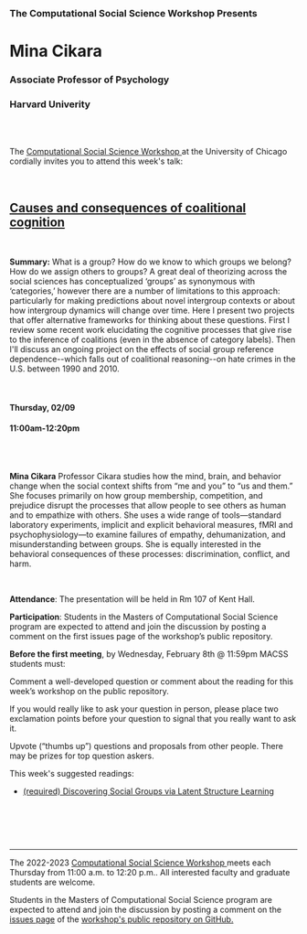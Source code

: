 <br>

<h3 class=pfblock-header> The Computational Social Science Workshop Presents </h3>

<h1 class=pfblock-header3> Mina Cikara</h1>
<h3 class=pfblock-header3> Associate Professor of Psychology</h3>
<h3 class=pfblock-header3> Harvard Univerity </h3>

<br><br>

<p class=pfblock-header3>The <a href="https://macss.uchicago.edu/content/computation-workshop"> Computational Social Science Workshop </a> at the University of Chicago cordially invites you to attend this week's talk:</p>

<br>

<div class=pfblock-header3>
<h2 class=pfblock-header>
  <a href=https://github.com/uchicago-computation-workshop/Winter2023/blob/main/02_09_Mina%20Cikara/2018%20-%20Lau%20et%20al.%20JEPG.pdf> Causes and consequences of coalitional cognition </a>
</h2>

<br>
</div>

<p class=footertext2>

**Summary:** What is a group? How do we know to which groups we belong? How do we assign others to groups? A great deal of theorizing across the social sciences has conceptualized ‘groups’ as synonymous with ‘categories,’ however there are a number of limitations to this approach: particularly for making predictions about novel intergroup contexts or about how intergroup dynamics will change over time. Here I present two projects that offer alternative frameworks for thinking about these questions. First I review some recent work elucidating the cognitive processes that give rise to the inference of coalitions (even in the absence of category labels). Then I'll discuss an ongoing project on the effects of social group reference dependence--which falls out of coalitional reasoning--on hate crimes in the U.S. between 1990 and 2010.

</p>

<br>

<h4 class=pfblock-header3> Thursday, 02/09 </h4>
<h4 class=pfblock-header3> 11:00am-12:20pm </h4>

<br><br>

<p class=footertext2>

**Mina Cikara** Professor Cikara studies how the mind, brain, and behavior change when the social context shifts from “me and you” to “us and them.” She focuses primarily on how group membership, competition, and prejudice disrupt the processes that allow people to see others as human and to empathize with others. She uses a wide range of tools—standard laboratory experiments, implicit and explicit behavioral measures, fMRI and psychophysiology—to examine failures of empathy, dehumanization, and misunderstanding between groups. She is equally interested in the behavioral consequences of these processes: discrimination, conflict, and harm.
</p>

<br>

<p class=footertext2>

**Attendance**: The presentation will be held in Rm 107 of Kent Hall.

**Participation**: Students in the Masters of Computational Social Science program are expected to attend and join the discussion by posting a comment on the first issues page of the workshop’s public repository.

**Before the first meeting**, by Wednesday, February 8th @ 11:59pm MACSS students must:

Comment a well-developed question or comment about the reading for this week’s workshop on the public repository.

If you would really like to ask your question in person, please place two exclamation points before your question to signal that you really want to ask it.

Upvote (“thumbs up”) questions and proposals from other people. There may be prizes for top question askers.
</p>

This week's suggested readings:

- [(required) Discovering Social Groups via Latent Structure Learning](https://github.com/uchicago-computation-workshop/Winter2023/blob/main/02_09_Mina%20Cikara/2018%20-%20Lau%20et%20al.%20JEPG.pdf)
<br>

<br><br>

---

<p class=footertext> The 2022-2023 <a href="https://macss.uchicago.edu/content/computation-workshop"> Computational Social Science Workshop </a> meets each Thursday from 11:00 a.m. to 12:20 p.m.. All interested faculty and graduate students are welcome.</p>

<p class=footertext>Students in the Masters of Computational Social Science program are expected to attend and join the discussion by posting a comment on the <a href=https://github.com/uchicago-computation-workshop/Winter2023/issues/3>issues page</a> of the <a href=https://github.com/uchicago-computation-workshop/Winter2023>workshop's public repository on GitHub.</a></p>
